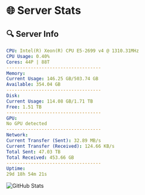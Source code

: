 # 🌐 Server Stats
## 🔍 Server Info
```yaml
CPU: Intel(R) Xeon(R) CPU E5-2699 v4 @ 1310.31MHz
CPU Usage: 0.40%
Cores: 44P | 88T
-----------------------------------
Memory:
Current Usage: 146.25 GB/503.74 GB
Available: 354.04 GB
-----------------------------------
Disk:
Current Usage: 114.08 GB/1.71 TB
Free: 1.51 TB
-----------------------------------
GPU:
No GPU detected
-----------------------------------
Network:
Current Transfer (Sent): 32.89 MB/s
Current Transfer (Received): 124.66 KB/s
Total Sent: 47.03 TB
Total Received: 453.66 GB
-----------------------------------
Uptime:
29d 18h 54m 21s
```
![GitHub Stats](https://img.shields.io/badge/Updated-2025-04-06_16:17:10-blue)